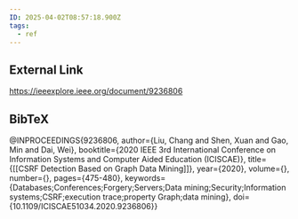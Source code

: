 ```yaml
---
ID: 2025-04-02T08:57:18.900Z
tags:
  - ref
---
```

## External Link

https://ieeexplore.ieee.org/document/9236806

## BibTeX

@INPROCEEDINGS{9236806,   author={Liu, Chang and Shen, Xuan and Gao, Min and Dai, Wei},   booktitle={2020 IEEE 3rd International Conference on Information Systems and Computer Aided Education (ICISCAE)},    title={[[CSRF Detection Based on Graph Data Mining]]},    year={2020},   volume={},   number={},   pages={475-480},   keywords={Databases;Conferences;Forgery;Servers;Data mining;Security;Information systems;CSRF;execution trace;property Graph;data mining},   doi={10.1109/ICISCAE51034.2020.9236806}}
